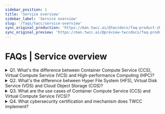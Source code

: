 ```yaml
---
sidebar_position: 1
title: 'Service overview'
sidebar_label: 'Service overview'
slug: '/faqs/twcc/service-overview'
sync_original_production: 'https://man.twcc.ai/@twccdocs/faq-product-zh' 
sync_original_preview: 'https://man.twcc.ai/@preview-twccdocs/faq-product-zh'
---
```


# FAQs | Service overview

<details>

<summary> Q1. What's the difference between Container Compute Service (CCS), Virtual Compute Service (VCS) and High-performance Computing (HPC)?</summary>

The functions and features, resource specifications, and storage space of the three services:

| <p align="left" style={{width:60+'pt'}}>Service</p> |  <p align="left" style={{width:120+'pt'}}>Container Compute Service (CCS)</p>| <p align="left" style={{width:120+'pt'}}>Virtual Compute Service (VCS)</p>| <p align="left" style={{width:120+'pt'}}>High-performance Computing (HPC)</p>|
| -------- | -------- | -------- | -------- |
| Function and Feature | ● AI model training and inference<br/>● Adjust parameters at any time, making development easier<br/>● Fixed resource options | ● Similar to general virtual machines, suitable for setting up servers<br/>● Adjustable network and security settings<br/>● Fixed resource options | ● Multi-node parallel computing<br/>● Command-line interface<br/>● Flexible selection of the number of GPUs          |
| Resource specification   | ● Up to 8 GPUs can be used<br/>● Resource ratio of GPU:CPU:RAM(GB) is 1:4:90              | ● provide vCPUs, Up to 48 cores can be used                                                                   | ● Flexible selection of the number of GPUs|
| Storage space   | ● Hyper File System (HFS)<sup> [1][2] </sup>        | ● System disk (100 GB per disk)<br/>● Additional data disks of Virtual Disk Service (VDS). You can set the size for the disks.                                                              | ● Hyper File System (HFS)<sup> [1][2] </sup>          |


- <sup>[1]</sup> Sign up an account to get 200 GB of HFS(/home and /work 100 GB each), you can purchase more space according to your needs
- <sup>[2]</sup> Starting from September 1, 2021, free use of the temporary working directory area (/work) within 1500 GB per account under National Science and Technology Council Project(Former Ministry of Science and Technology). If you need to increase your quota, please go to the <ins><a href = "https://man.twcc.ai/@twsdocs/howto-service-access-service-zh">Member Center</a></ins> to adjust.

</details>


<details>

<summary> Q2. What's the difference between Hyper File System (HFS), Virtual Disk Service (VDS) and Cloud Object Storage (COS)?</summary>

The comparison of the matching compute services, price and data transfer of these three services:

| <div style={{width:120+'px'}} align="left">Service</div> | <div style={{width:150+'px'}} align="left">Hyper File System (HFS)</div> | <div style={{width:180+'px'}} align="left">Virtual Disk Service (VDS)</div>     | <div style={{width:200+'px'}} align="left">Cloud Object Storage (COS)</div> |<div style={{width:220+'px'}} align="left">Cloud File Service (CFS)</div>|
| -------- | -------- | -------- | -------- | -------- |
| Matching compute services | ● Container Compute Service (CCS)<br/>● High-performance Computing (HPC)<br/> | ● Virtual Compute Service (VCS)<br/> | ● Transfer data between CCS and VCS using the TWCC CLI       | ● Provide TWCC services to access data for AI/ML pipelines, data analytics, etc. |
| Price ranking high to low (1->4) | 1 | 2 | 3 | Hot Storage Price:3<br/> Cold Storage Price:4<br/> |
|Data transfer | ● Upload and download the files using SFTP<br/> ● Transfer data from disks to COS using the TWCC CLI | ● Transfer data from disks to COS using the TWCC CLI <br/> ● Connect VCS using SSH. Initialize the virtual disks then upload and download the files using SFTP| ● Upload and download the files using a third-party software | ● Upload and download the files using a third-party software<br/> ● SFTP support for uploading and downloading files<br/> ● Share files to project members via permission settings for data collaboration<br/> ● Version control and search of files<br/> ● Place the file side in cold or hot storage depending on usage  |

</details>

<details>

<summary> Q3. What are the use cases of Container Compute Service (CCS) and Virtual Compute Service (VCS)?</summary>

- Container Compute Service (CCS) is well suited for large-scale, data-intensive high load operation, e.g., AI model training
- Virtual Compute Service (VCS) is well suited for low load operation, e.g., Website building and AI inference

</details>

<details>

<summary> Q4. What cybersecurity certification and mechanism does TWCC implement? </summary>

Please refer to [<ins>this document</ins>](https://man.twcc.ai/@twccdocs/doc-vcs-main-zh/https%3A%2F%2Fman.twcc.ai%2F%40twccdocs%2Fsecurity-overview-zh) about cybersecurity certification and mechanism of TWCC.

</details>